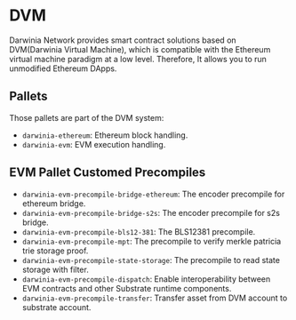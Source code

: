 # DVM

Darwinia Network provides smart contract solutions based on DVM(Darwinia Virtual Machine), which is compatible with the Ethereum virtual machine paradigm at a low level. Therefore, It allows you to run unmodified Ethereum DApps.

## Pallets

Those pallets are part of the DVM system:

- `darwinia-ethereum`: Ethereum block handling.
- `darwinia-evm`: EVM execution handling.

## EVM Pallet Customed Precompiles

- `darwinia-evm-precompile-bridge-ethereum`: The encoder precompile for ethereum bridge.
- `darwinia-evm-precompile-bridge-s2s`: The encoder precompile for s2s bridge.
- `darwinia-evm-precompile-bls12-381`: The BLS12381 precompile.
- `darwinia-evm-precompile-mpt`: The precompile to verify merkle patricia trie storage proof.
- `darwinia-evm-precompile-state-storage`: The precompile to read state storage with filter.
- `darwinia-evm-precompile-dispatch`: Enable interoperability between EVM contracts and other Substrate runtime components.
- `darwinia-evm-precompile-transfer`: Transfer asset from DVM account to substrate account.
